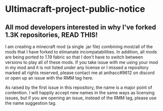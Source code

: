 # Ultimacraft-project-public-notice
All mod developers interested in why I've forked 1.3K repositories, READ THIS!
---
I am creating a minecraft mod (a single .jar file) combining most/all of the mods that I have forked to elimanate incompatabilities. In addition, all mods are being ported to 1.19 fabric so that I don't have to switch between versions to play all of these mods. If you take issue with me using your mod in my mod and it is not listed under any license or I missed a repository marked all rights reserved, please contact me at anihacc#9612 on discord or open up an issue with the RMM tag here.

As raised by the first issue in this repository, the name is a major point of contention. I will happily accept new names in the same ways as licensing issues, but if you are opening an issue, instead of the RMM tag, please use the name suggestion tag.

